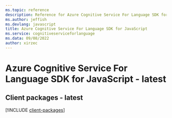 ```yaml
---
ms.topic: reference
description: Reference for Azure Cognitive Service For Language SDK for JavaScript
ms.author: jeffish
ms.devlang: javascript
title: Azure Cognitive Service For Language SDK for JavaScript
ms.service: cognitiveserviceforlanguage
ms.data: 09/08/2022
author: xirzec
---
```

# Azure Cognitive Service For Language SDK for JavaScript - latest

## Client packages - latest
[!INCLUDE [client-packages](cognitive-service-for-language-client-index.md)]
